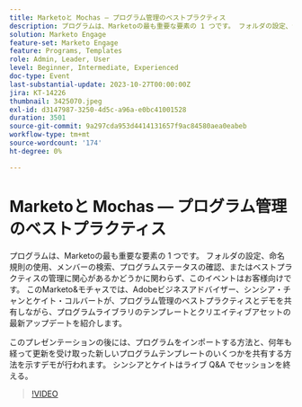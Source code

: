 ```yaml
---
title: Marketoと Mochas — プログラム管理のベストプラクティス
description: プログラムは、Marketoの最も重要な要素の 1 つです。 フォルダの設定、命名規則の操作、メンバーの検索、プログラムステータスの確認、ベストプラクティスの管理のみに関心があるかどうか。  プログラムライブラリテンプレートとクリエイティブアセットの最新の更新と、プログラム管理のベストプラクティスおよびデモを共有します。
solution: Marketo Engage
feature-set: Marketo Engage
feature: Programs, Templates
role: Admin, Leader, User
level: Beginner, Intermediate, Experienced
doc-type: Event
last-substantial-update: 2023-10-27T00:00:00Z
jira: KT-14226
thumbnail: 3425070.jpeg
exl-id: d3147987-3250-4d5c-a96a-e0bc41001528
duration: 3501
source-git-commit: 9a297cda953d4414131657f9ac84580aea0eabeb
workflow-type: tm+mt
source-wordcount: '174'
ht-degree: 0%

---
```


# Marketoと Mochas — プログラム管理のベストプラクティス

プログラムは、Marketoの最も重要な要素の 1 つです。 フォルダの設定、命名規則の使用、メンバーの検索、プログラムステータスの確認、またはベストプラクティスの管理に関心があるかどうかに関わらず、このイベントはお客様向けです。 このMarketo&amp;モチャスでは、Adobeビジネスアドバイザー、シンシア・チャンとケイト・コルバートが、プログラム管理のベストプラクティスとデモを共有しながら、プログラムライブラリのテンプレートとクリエイティブアセットの最新アップデートを紹介します。

このプレゼンテーションの後には、プログラムをインポートする方法と、何年も経って更新を受け取った新しいプログラムテンプレートのいくつかを共有する方法を示すデモが行われます。 シンシアとケイトはライブ Q&amp;A でセッションを終える。

>[!VIDEO](https://video.tv.adobe.com/v/3425070/?learn=on)

